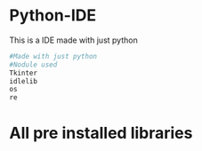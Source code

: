 # Python-IDE
This is a IDE made with just python

```python
#Made with just python
#Nodule used
Tkinter
idlelib
os
re
```
# All pre installed libraries
